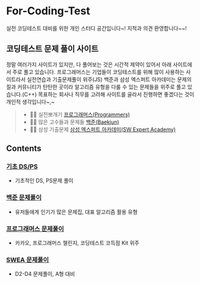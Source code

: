 # For-Coding-Test
 실전 코딩테스트 대비를 위한 개인 스터디 공간입니다~! 지적과 의견 환영합니다~~!

## 코딩테스트 문제 풀이 사이트
정말 여러가지 사이트가 있지만, 다 풀어보는 것은 시간적 제약이 있어서 아래 사이트에서 주로 풀고 있습니다. 프로그래머스는 기업들이 코딩테스트를 위해 많이 사용하는 사이트라서 실전연습과 기출문제풀이 위주(JS) 백준과 삼성 엑스퍼트 아카데미는 문제의 질과 커뮤니티가 탄탄한 곳이라 알고리즘 유형을 다룰 수 있는 문제들을 위주로 풀고 있습니다.(C++) 목표하는 회사나 직무를 고려해 사이트를 골라서 진행하면 좋겠다는 것이 개인적 생각입니다~,~
>   - 👊🏻 실전뽀개기 [프로그래머스(Programmers)](https://programmers.co.kr/)
>   - 🙏🏻 많은 고수들과 문제들 [백준(Baekjun)](https://www.acmicpc.net/)
>   - ✍🏻 삼성 기출문제 [삼성 엑스퍼트 아카데미(SW Expert Academy)](https://swexpertacademy.com/main/main.do)
## Contents
### [기초 DS/PS](https://github.com/ss-won/For-Coding-Test/blob/master/Basic/basic.md)
- 기초적인 DS, PS문제 풀이
### [백준 문제풀이](https://github.com/ss-won/For-Coding-Test/blob/master/Baekjun/baekjun.md)  
- 유저들에게 인기가 많은 문제집, 대표 알고리즘 활용 유형
### [프로그래머스 문제풀이](https://github.com/ss-won/For-Coding-Test/blob/master/Programmers/programmers.md)  
- 카카오, 프로그래머스 챌린지, 코딩테스트 코득점 Kit 위주
### [SWEA 문제풀이]()
- D2-D4 문제풀이, A형 대비


